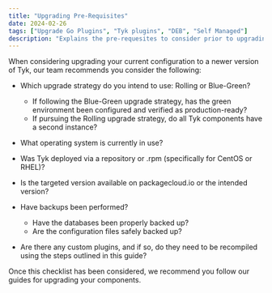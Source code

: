 ```yaml
---
title: "Upgrading Pre-Requisites"
date: 2024-02-26
tags: ["Upgrade Go Plugins", "Tyk plugins", "DEB", "Self Managed"]
description: "Explains the pre-requesites to consider prior to upgrading"
---
```


When considering upgrading your current configuration to a newer version of Tyk, our team recommends you consider the following:

- Which upgrade strategy do you intend to use: Rolling or Blue-Green?
    - If following the Blue-Green upgrade strategy, has the green environment been configured and verified as production-ready?
    - If pursuing the Rolling upgrade strategy, do all Tyk components have a second instance?
- What operating system is currently in use?
- Was Tyk deployed via a repository or .rpm (specifically for CentOS or RHEL)?
- Is the targeted version available on packagecloud.io or the intended version?
- Have backups been performed?
    - Have the databases been properly backed up?
    - Are the configuration files safely backed up?

- Are there any custom plugins, and if so, do they need to be recompiled using the steps outlined in this guide?

Once this checklist has been considered, we recommend you follow our guides for upgrading your components.

<!-- TO DO add links to RMP, SaaS and DEB 
<link to RMP>
<link to SaaS>
<link to DEB>
-->

